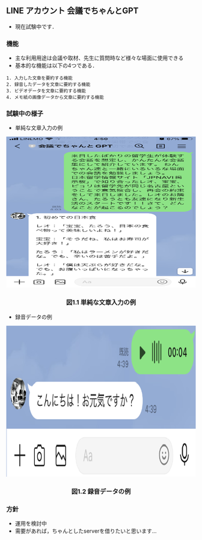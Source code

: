 ## **LINE アカウント 会議でちゃんとGPT**
* 現在試験中です．

### **機能**
* 主な利用用途は会議や取材、先生に質問時など様々な場面に使用できる
* 基本的な機能は以下の4つである．

```
1. 入力した文章を要約する機能
2. 録音したデータを文章に要約する機能
3. ビデオデータを文章に要約する機能
4. メモ紙の画像データから文章に要約する機能

```

### **試験中の様子**
* 単純な文章入力の例

<!-- fig1 -->
<p><div align = "center"><img src="figs/text.png" width = "600px" height = "400px" title ="単純な文章入力の例"></div></p>
<p><h3><div align="center">図1.1 単純な文章入力の例</h3></div></p>

* 録音データの例
<!-- fig2 -->
<p><div align = "center"><img src="figs/speech.png" width = "600px" height = "400px" title ="録音データの例"></div></p>
<p><h3><div align="center">図1.2 録音データの例</h3></div></p>

### **方針**
* 運用を検討中
* 需要があれば，ちゃんとしたserverを借りたいと思います…